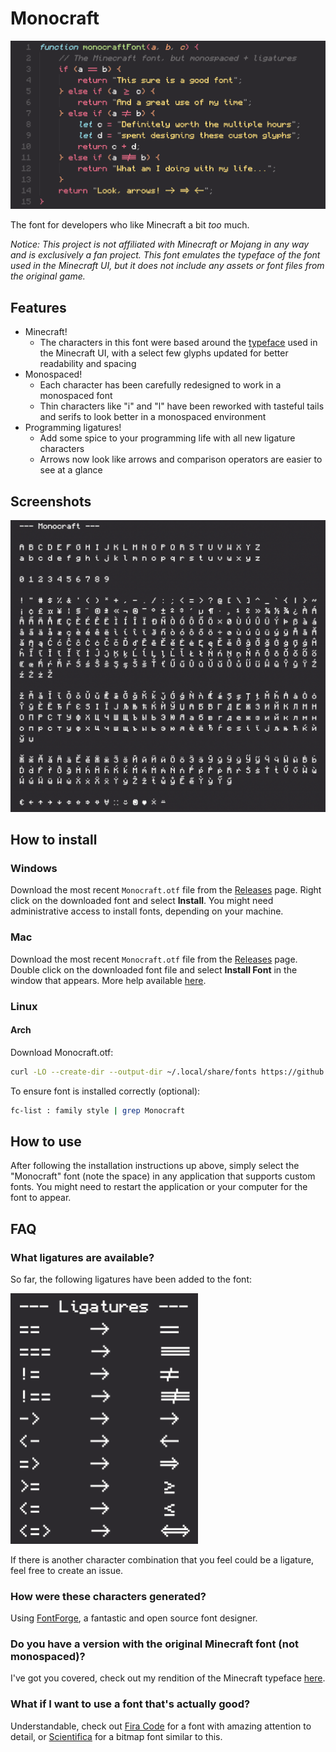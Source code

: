 # Monocraft

![](images/preview.png)

The font for developers who like Minecraft a bit _too_ much.

*Notice: This project is not affiliated with Minecraft or Mojang in any way and is exclusively a fan project. This font emulates the typeface of the font used in the Minecraft UI, but it does not include any assets or font files from the original game.*

## Features

- Minecraft!
  - The characters in this font were based around the [typeface](https://github.com/IdreesInc/Minecraft-Font) used in the Minecraft UI, with a select few glyphs updated for better readability and spacing
- Monospaced!
  - Each character has been carefully redesigned to work in a monospaced font
  - Thin characters like "i" and "l" have been reworked with tasteful tails and serifs to look better in a monospaced environment
- Programming ligatures!
  - Add some spice to your programming life with all new ligature characters
  - Arrows now look like arrows and comparison operators are easier to see at a glance

## Screenshots

![](images/glyphs.png)

## How to install

### Windows

Download the most recent `Monocraft.otf` file from the [Releases](https://github.com/IdreesInc/Minecraft-Mono/releases) page. Right click on the downloaded font and select **Install**. You might need administrative access to install fonts, depending on your machine.

### Mac

Download the most recent `Monocraft.otf` file from the [Releases](https://github.com/IdreesInc/Minecraft-Mono/releases) page. Double click on the downloaded font file and select **Install Font** in the window that appears. More help available [here](https://support.apple.com/en-us/HT201749).

### Linux

#### Arch

Download Monocraft.otf:
```bash
curl -LO --create-dir --output-dir ~/.local/share/fonts https://github.com/IdreesInc/Monocraft/releases/latest/download/Monocraft.otf
```

To ensure font is installed correctly (optional):
```bash
fc-list : family style | grep Monocraft
```

## How to use

After following the installation instructions up above, simply select the "Monocraft" font (note the space) in any application that supports custom fonts. You might need to restart the application or your computer for the font to appear.

## FAQ

### What ligatures are available?

So far, the following ligatures have been added to the font:

<img src="images/ligatures.png" width="300">

If there is another character combination that you feel could be a ligature, feel free to create an issue.

### How were these characters generated?

Using [FontForge](https://fontforge.org/en-US/), a fantastic and open source font designer.

### Do you have a version with the original Minecraft font (not monospaced)?

I've got you covered, check out my rendition of the Minecraft typeface [here](https://github.com/IdreesInc/Minecraft-Font).

### What if I want to use a font that's actually good?

Understandable, check out [Fira Code](https://github.com/tonsky/FiraCode) for a font with amazing attention to detail, or [Scientifica](https://github.com/nerdypepper/scientifica) for a bitmap font similar to this.
